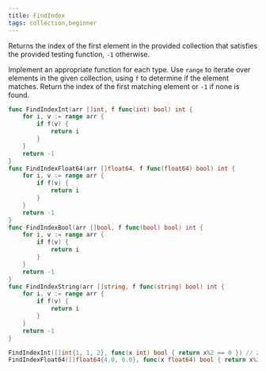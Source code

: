 ```yaml
---
title: FindIndex
tags: collection,beginner
---
```


Returns the index of the first element in the provided collection that satisfies the provided testing function, `-1` otherwise.

Implement an appropriate function for each type.
Use `range` to iterate over elements in the given collection, using `f` to determine if the element matches.
Return the index of the first matching element or `-1` if none is found.

```go
func FindIndexInt(arr []int, f func(int) bool) int {
	for i, v := range arr {
		if f(v) {
			return i
		}
	}
	return -1
}
func FindIndexFloat64(arr []float64, f func(float64) bool) int {
	for i, v := range arr {
		if f(v) {
			return i
		}
	}
	return -1
}
func FindIndexBool(arr []bool, f func(bool) bool) int {
	for i, v := range arr {
		if f(v) {
			return i
		}
	}
	return -1
}
func FindIndexString(arr []string, f func(string) bool) int {
	for i, v := range arr {
		if f(v) {
			return i
		}
	}
	return -1
}
```

```go
FindIndexInt([]int{1, 1, 2}, func(x int) bool { return x%2 == 0 }) // 2
FindIndexFloat64([]float64{4.0, 6.0}, func(x float64) bool { return x%2.0 == 1.0 }) // -1
```
